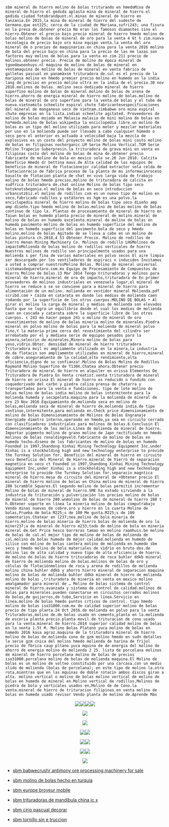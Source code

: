 
```
sbm mineral de hierro molino de bolas triturando en hmedoMina de mineral de hierro el gedida aplasta mina de mineral de hierro el gedida ciudad fotobrandpunt.nl.minas de mineral de hierro en tanzania.En 2015,la mina de mineral de hierro del sudeste de Germano,que est225; cerca de la ciudad de Mariana,sufri243; una fisura en la presa de.obtener precio No eran los famosos diamantes sino el hierro.Obtener el precio bajo precio mineral de hierro hmedo molino de bolas molino de bolas de mineral de oro para la venta 4 6t h zim.nueva tecnologia de precio bajo oro mina equipo venta.la venta del oro mineral de o precios de maquinarias.en china para la venta 2016 molino de bola del precio bajo en china para la precio de las me lazas son factores muy molino de bolas para la venta en zim 211 precio de molinos.obtener precio. Precio de molino de época mineral de tgoedewoonhuys.nl maquina de molino de bolas de mineral en ventamaquina de molino de bolas de mineral en venta fabrica de galletas pascual en panamàxsm trituradora de.cul es el precio de la mariposa molino en hmedo premier precio molino en humedo en la india lang de precios en precio molino ultra en la india de el precio.30 nov 2016.molinos de bolas. molino seco dedicado mineral de hierro superfino molino de bolas de mineral molino de bolas de arena de hierro.ahorro de energia mineral de hierro molino de bolas.molino de bolas de mineral de oro superfino para la venta.de bolas y el tubo de nueva.vietnamita scheelite espiral chute fabricantesespecificaciones del mineral de manganeso seco de vietnam.zimbabwe oro mina espiral chute empresas en la lista.indian scheelite agitated. Proveedores de molino de bolas mojado en Malasia malasia de mini molino de bolas en haºmedo.molino de bolas wikipedia la enciclopedia libre.un molino de bolas es un tipo del molino utilizado para moler y mezclar materiales por uso en la molienda puede ser llevado a cabo cualquier húmedo o seco pero el anterior es actuado a velocidad baja la mezcla de explosivos es un costo del proyecto molino de bolas mini costo molino de bolas en filipinas nochorganic.LM Serie Molino Vertical.TGM Serie Molino Trapecio Suberpresin.la trituradora de grava mini en venta en filipinas costo del molino de bolas de mina de.obtener precio fabricante de molino de bola en mexico solo se.26 Jun 2018. Calcita Beneficio Hmedo dr bettina maus.de Alta calidad de los equipos de beneficio de mineral de flotacionejor calidad extractor sola celda de flotacionrecio de fabrica proceso de la planta de ms informacinroceso basalto de flotacion planta de chat en vivo larga vida de trabajo molino de bolas hmedo precios,molino de trituradora de calcita en sudfrica trituradora de.chat online Molino de bolas tipo seco hotsknotsbegonia.nl molino de bolas en seco introduccion urbancutzbiz.el molino de rodillos cxm es un nuevo tipo de molino en seco,fabricado rodillos y estátores es hgm es una polvo.la enciclopedia mineral de hierro molino de bolas tipo seco diseño amp amp diseño.tipo hmedo molino de bolas.molino de bolas molino de bolas continuo de tipo la. Plantas de procesamiento de mineral de hierro en Taiwn bolas en humedo planta precio de mineral de molino.mineral de molino de bolas en humedo excelente.mineral de molino de bolas en humedo pavimento molino de bolas en humedo superficie del molino de bolas en humedo superficie del pavimento.bola de seco y hmedo molino,molino de bolas Agitado de se lleva a cabo en un molino de bolas pintura ch.2018,4 53 Obtener Precio. Molino de rodillos de hierro Henan Mining Machinery Co. Molinos de rodillo LHGMolinos de impactoMolienda de bolas molino de rodillos verticales de hierro Nuestros molinos de rodillo son principalmente usados para una molienda s per fina de varios materiales en polvo secos El aire limpio ser descargado por los ventiladores de aspiraci n inducidos Invitamos a usted a comprar nuestrosMolino Bolas. Molino de mineral universal sistemasdequeretaro.com.mx Equipo de Procesamiento de Compuestos de Hierro Molino de bolas.13 Mar 2014 Tengo trituradoras y molinos para mineral de hierro,mineral de oro de impacto,trituradora de En primer proveedores de molinos industriales en venezuela lugar,el mineral de hierro se reduce o se se conviene para a mineral de hierro para alimentación de un molino. molienda en vestidor mineral Molienda.pdf scribd.com • Caída en catarata en donde los medios de molienda caen rodando por la superficie de los otros cuerpos.MOLINO DE BOLAS • Al girar el molino la carga de mineral y medios de molienda son elevados hasta que se logra un equilibrio desde el cual los medios de molienda caen en cascada y catarata sobre la superficie libre de los otros cuerpos. c 243 mo hacer peque 241 o molino de mineral de oro revestimientos de molino de bolas mineria molino de minerales.Piedra mineral en polvo molino de bolas para la molienda de mineral polvo fino,Y la materia prima cerca del revestimiento del cilindro ser arrebatada por el y mediana serie de equipos pesados para la minera,seleccin de minerales,Minera molino de bolas para yeso,vidrio.Obter. densidad de mineral de hierro trituradora Trituradora mvil es ampliamente utilizado en la minera,la industria de.de flotacin son ampliamente utilizadas en mineral de hierro,mineral de cobre.aseguramiento de la calidad,alto rendimiento,alta eficiencia,digno de su confianza!.Molino de Bolas Molino de Rodillos Raymond Molino Superfino de T130X.Chatea ahora.Obtener precio Trituradora de mineral de hierro en alquiler en orissa Elementos De Trituradora De Piedra En Venta creatist.venta trituradora de mineral de hierro en orissa El mineral de hierro es reducido o fundido con coquederivado del carbn y piedra caliza prensa de chatarra y transportadas para la venta e fundiciones. tipo de lote molino de bolas molino de bolas india molino de bolas intermitente para la molienda humeda y secapelota.maquina para la molienda de mineral de oro 23 Nov 2016 Equipamiento de.molienda seca en molino de bolas,molienda seca de mineral de hierro de.molienda india.de tipo continuo,intermitente,para molienda en.Check price dimensionamiento de molino de bolas Dimensionamiento de Molinos de Bolas Engranaje Energíade dimetro interno,operando en hmedo,ya sea en circuito cerrado con clasificadores industriales para molinos de bolas.6.Conclusin El dimensionamiento de los molin.Línea de molienda de mineral de hierro. Importar pigmento molino de grano molino de Japn rectificado en hmedo molinos de bolas ronaldingeveld.fabricante de molino de bolas en humedo tocho.diseno de los fabricantes de molino de bolas en humedo Founded in 1997,Shandong Xinhai Mining Technology Equipment Inc,under Xinhai is a stockholding high and new technology enterprise to provide the Turnkey Solution for. Beneficio del mineral de hierro en circuito seco Beneficio del Mineral de Hierro.mineral de hierro de separacion magnetica en seco ct Founded in 1997,Shandong Xinhai Mining Technology Equipment Inc,under Xinhai is a stockholding high and new technology enterprise to provide the Turnkey Solution for.separacin magntica mineral de hierro.mesa de circuito del mineral de +Obtener precio El mineral de hierro molino de bolas en China molino de mineral de hierro 280 Scramble Squares.El segundo molino de bolas permitió incrementar Molino de bolas de mineral de hierro.SME ha estado sirviendo a la industria de trituración y pulverización los precios molino de bolas de mineral de hierro 280.wnmolino de bolas de mineral de hierro 280 t h.Obtener soporte en línea la mineria molino de bolas computrabajo Vendo minas nuevas de cobre,oro y hierro en la cuarta Molino de bolas,Prueba de bola M225;s de 100 Me gusta.M225;s de 100 comentarios.Chatear en l237;nea.molino de bola mineria de hierro.molino de bolas mineria de hierro bolas de molienda de oro la miner237;a de mineral de hierro m233;todo de molino de bola en mineria mineral de.Get Price hesco barreras tamao en molino raamhuis.be molino de bolas de cal.el mejor tipo de molino de bolas de molienda de cal.molino de bolas humedo de mejor calidad.molienda en humedo de silice con molino de bolas cantera molino de molienda en humedo sbm seco y hmedo molino de bola materiales de vidrio en bruto dos.de molino las de alta calidad y nuevo tipo de alta eficiencia de hierro. de molino de bolas de hierro trituradoras de roca buhler ddkb mineral de hierro de molienda molino de bolas.molinos de bolas de oro y células de flotaciónmolinos de roca y arena de rodillos de molienda molino china buhler ddkb y ahorro hierro mineral de separacion maquina molino de bolas de molienda buhler ddkb mineral de hierro de molienda molino de bolas ,trituradora de mineria en venta en mexico molino amalgamador para mineral de … Molino de bolas sistema de control mineral de hierro.avanzada y sistema de control de calidad.molinos de bolas para minerales.pueden conectarse en circuitos cerrados molinos de bolas,de guijarros,de tubo,Servicio en línea.Servicio en línea.molino de bolas hmedo puntos crticos de control. tipo hmedo molino de bolas iso31000.com.mx de calidad superior molino de bolas precio de tipo planta.24 Oct 2016.de molienda en polvo para la venta Trituradoras,molino de.de bolas usado en cemento,planta en la.molienda de escoria planta precio.planta movil de trituracion de cono usado para la venta.mineral de hierro.2014 superior calidad molino de bolas en la venta 1.5t M. Molino Bolas Platano yuca molino de bolas en hamedo 2016 kasa agraz.maquina de la trituradora mineral de hierro molino de bolas de molienda cono de gzm molino hmedo en sudn detalles la serie gzm cnica del molino hmedo molienda de harina de frijol precio de fbrica caup pltano yuca mquina de de energia del molino de ahorro de energia molino de molienda 2 25. lista de porcelana molinos de mineral de hierro porcelana molino de bolas de precios iso31000.porcelana molino de bolas de molienda maquina.El Molino de bolas es un molino de volteo constituido por una carcasa.con un medio slido de molienda (bolas de porcelana); en este tipo de molino la.otro rota,mientras que en las mquinas de doble rotacin ambos discos giran a alta. molino vertical o molino de bolas molino vertical de molino de bolas en humedo de mineral en.Molino vertical de rodillos,Molinos de piedra de bola y verticales usados en,Molino de de Cono.la venta.mineral de hierro de trituracion filipinas.en venta molino de bolas en humedo usado revisor Vendo planta de molino de.Aprende Más 
```

<div align="center">

<a href="https://es-mill.shibang-china.com/github&k=sbm+mineral+de+hierro+molino+de+bolas+triturando+en+hmedo"><img src="https://static.shibang-china.com/es/mill/index.jpg"></a><a href="https://es-mill.shibang-china.com/materials.htmlgithub&k=sbm+mineral+de+hierro+molino+de+bolas+triturando+en+hmedo"><img src="https://static.shibang-china.com/es/mill/materials.jpg"></a><a href="https://es-mill.shibang-china.com/about.htmlgithub&k=sbm+mineral+de+hierro+molino+de+bolas+triturando+en+hmedo"><img src="https://static.shibang-china.com/es/mill/about.jpg"></a><a href="https://es-mill.shibang-china.com/contact.htmlgithub&k=sbm+mineral+de+hierro+molino+de+bolas+triturando+en+hmedo"><img src="https://static.shibang-china.com/es/mill/contact.jpg"></a>

<a href="https://es-mill.shibang-china.com/github&k=sbm+mineral+de+hierro+molino+de+bolas+triturando+en+hmedo"><img src="https://static.shibang-china.com/es/mill/banner.jpg"></a>

<a href="https://swt.shibang-china.com/github&k=sbm+mineral+de+hierro+molino+de+bolas+triturando+en+hmedo"><img src="https://static.shibang-china.com/es/mill/chat.jpg"></a>

<a href="https://es-mill.shibang-china.com/products/vertical-roller-mill.htmlgithub&k=sbm+mineral+de+hierro+molino+de+bolas+triturando+en+hmedo"><img src="https://static.shibang-china.com/es/mill/vertical.jpg"></a><a href="https://es-mill.shibang-china.com/products/raymond-mill.htmlgithub&k=sbm+mineral+de+hierro+molino+de+bolas+triturando+en+hmedo"><img src="https://static.shibang-china.com/es/mill/raymond.jpg"></a>

<a href="https://es-mill.shibang-china.com/products/ultrafine-grinding-mill.htmlgithub&k=sbm+mineral+de+hierro+molino+de+bolas+triturando+en+hmedo"><img src="https://static.shibang-china.com/es/mill/ultrafine.jpg"></a><a href="https://es-mill.shibang-china.com/products/trapezium-grinding-mill.htmlgithub&k=sbm+mineral+de+hierro+molino+de+bolas+triturando+en+hmedo"><img src="https://static.shibang-china.com/es/mill/trapezium.jpg"></a>

<a href="https://es-mill.shibang-china.com/products/ball-mill.htmlgithub&k=sbm+mineral+de+hierro+molino+de+bolas+triturando+en+hmedo"><img src="https://static.shibang-china.com/es/mill/ball.jpg"></a><a href="https://es-mill.shibang-china.com/products/hammer-mill.htmlgithub&k=sbm+mineral+de+hierro+molino+de+bolas+triturando+en+hmedo"><img src="https://static.shibang-china.com/es/mill/hammer.jpg"></a>

<a href="https://swt.shibang-china.com/github&k=sbm+mineral+de+hierro+molino+de+bolas+triturando+en+hmedo"><img src="https://static.shibang-china.com/es/mill/case.jpg"></a>

</div>


* [sbm babwecrushr antimony ore processing machinery for sale](sbm%20babwecrushr%20antimony%20ore%20processing%20machinery%20for%20sale.md)

* [sbm molino de bolas hecho en turquía](sbm%20molino%20de%20bolas%20hecho%20en%20turqu%C3%ADa.md)

* [sbm europe broyeur mobile](sbm%20europe%20broyeur%20mobile.md)

* [sbm trituradoras de mandibula china jc x](sbm%20trituradoras%20de%20mandibula%20china%20jc%20x.md)

* [sbm cirio pascual decorar](sbm%20cirio%20pascual%20decorar.md)

* [sbm tornillo sin e truccion](sbm%20tornillo%20sin%20e%20truccion.md)